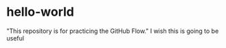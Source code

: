 # hello-world
"This repository is for practicing the GitHub Flow."
I wish this is going to be useful
